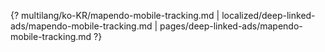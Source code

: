 {? multilang/ko-KR/mapendo-mobile-tracking.md | localized/deep-linked-ads/mapendo-mobile-tracking.md | pages/deep-linked-ads/mapendo-mobile-tracking.md ?}
